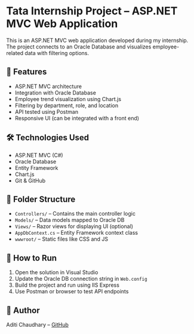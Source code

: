 # Tata Internship Project – ASP.NET MVC Web Application

This is an ASP.NET MVC web application developed during my internship. The project connects to an Oracle Database and visualizes employee-related data with filtering options.

## 🔧 Features

- ASP.NET MVC architecture
- Integration with Oracle Database
- Employee trend visualization using Chart.js
- Filtering by department, role, and location
- API tested using Postman
- Responsive UI (can be integrated with a front end)

## 🛠️ Technologies Used

- ASP.NET MVC (C#)
- Oracle Database
- Entity Framework
- Chart.js
- Git & GitHub

## 📂 Folder Structure

- `Controllers/` – Contains the main controller logic
- `Models/` – Data models mapped to Oracle DB
- `Views/` – Razor views for displaying UI (optional)
- `AppDbContext.cs` – Entity Framework context class
- `wwwroot/` – Static files like CSS and JS

## 🚀 How to Run

1. Open the solution in Visual Studio
2. Update the Oracle DB connection string in `Web.config`
3. Build the project and run using IIS Express
4. Use Postman or browser to test API endpoints

## 👤 Author

Aditi Chaudhary – [GitHub](https://github.com/Adicii)

